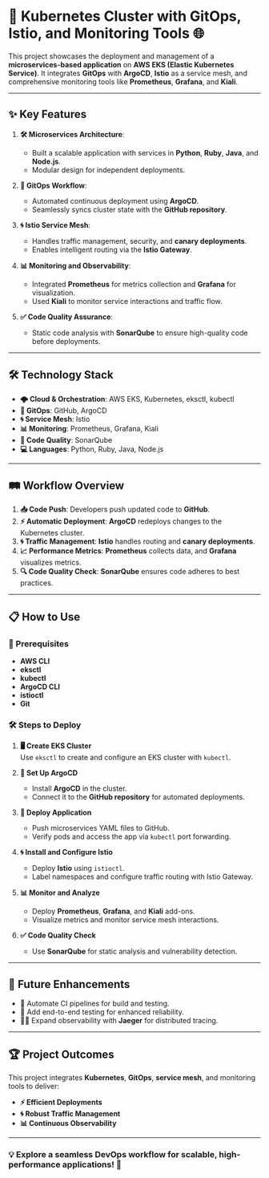 # 🚀 Kubernetes Cluster with GitOps, Istio, and Monitoring Tools 🌐

This project showcases the deployment and management of a **microservices-based application** on **AWS EKS (Elastic Kubernetes Service)**. It integrates **GitOps** with **ArgoCD**, **Istio** as a service mesh, and comprehensive monitoring tools like **Prometheus**, **Grafana**, and **Kiali**.  

---

## ✨ Key Features

1. **🛠️ Microservices Architecture**:  
   - Built a scalable application with services in **Python**, **Ruby**, **Java**, and **Node.js**.  
   - Modular design for independent deployments.  

2. **🔄 GitOps Workflow**:  
   - Automated continuous deployment using **ArgoCD**.  
   - Seamlessly syncs cluster state with the **GitHub repository**.

3. **🌀 Istio Service Mesh**:  
   - Handles traffic management, security, and **canary deployments**.  
   - Enables intelligent routing via the **Istio Gateway**.

4. **📊 Monitoring and Observability**:  
   - Integrated **Prometheus** for metrics collection and **Grafana** for visualization.  
   - Used **Kiali** to monitor service interactions and traffic flow.

5. **✅ Code Quality Assurance**:  
   - Static code analysis with **SonarQube** to ensure high-quality code before deployments.

---

## 🛠️ Technology Stack

- **🌩️ Cloud & Orchestration**: AWS EKS, Kubernetes, eksctl, kubectl  
- **📁 GitOps**: GitHub, ArgoCD  
- **🌀 Service Mesh**: Istio  
- **📊 Monitoring**: Prometheus, Grafana, Kiali  
- **🧹 Code Quality**: SonarQube  
- **💻 Languages**: Python, Ruby, Java, Node.js  

---

## 🛤️ Workflow Overview

1. **📥 Code Push**: Developers push updated code to **GitHub**.  
2. **⚡ Automatic Deployment**: **ArgoCD** redeploys changes to the Kubernetes cluster.  
3. **🌀 Traffic Management**: **Istio** handles routing and **canary deployments**.  
4. **📈 Performance Metrics**: **Prometheus** collects data, and **Grafana** visualizes metrics.  
5. **🔍 Code Quality Check**: **SonarQube** ensures code adheres to best practices.  

---

## 📋 How to Use

### 🧰 Prerequisites
- **AWS CLI**  
- **eksctl**  
- **kubectl**  
- **ArgoCD CLI**  
- **istioctl**  
- **Git**  

### 🛠️ Steps to Deploy

1. **🖥️ Create EKS Cluster**  
   Use `eksctl` to create and configure an EKS cluster with `kubectl`.  

2. **🔄 Set Up ArgoCD**  
   - Install **ArgoCD** in the cluster.  
   - Connect it to the **GitHub repository** for automated deployments.

3. **🚀 Deploy Application**  
   - Push microservices YAML files to GitHub.  
   - Verify pods and access the app via `kubectl` port forwarding.

4. **🌀 Install and Configure Istio**  
   - Deploy **Istio** using `istioctl`.  
   - Label namespaces and configure traffic routing with Istio Gateway.

5. **📊 Monitor and Analyze**  
   - Deploy **Prometheus**, **Grafana**, and **Kiali** add-ons.  
   - Visualize metrics and monitor service mesh interactions.

6. **✅ Code Quality Check**  
   - Use **SonarQube** for static analysis and vulnerability detection.

---

## 🌟 Future Enhancements

- 🤖 Automate CI pipelines for build and testing.  
- 🔗 Add end-to-end testing for enhanced reliability.  
- 🕵️‍♂️ Expand observability with **Jaeger** for distributed tracing.

---

## 🏆 Project Outcomes

This project integrates **Kubernetes**, **GitOps**, **service mesh**, and monitoring tools to deliver:  
- **⚡ Efficient Deployments**  
- **🌀 Robust Traffic Management**  
- **📊 Continuous Observability**  

---  

### 💡 Explore a seamless DevOps workflow for scalable, high-performance applications! 🚀
